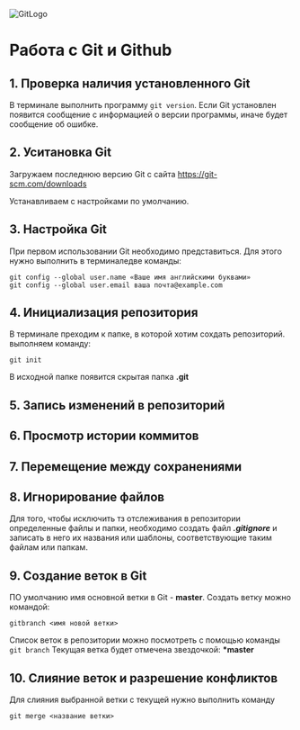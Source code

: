 ![GitLogo](Git-Logo-1788C.png)
# Работа с Git и Github
## 1. Проверка наличия установленного Git
В терминале выполнить программу `git version`.
Eсли Git установлен появится сообщение с информацией о версии программы, иначе будет сообщение об ошибке.
## 2. Уситановка Git
Загружаем последнюю версию Git с сайта https://git-scm.com/downloads

Устанавливаем с настройками по умолчанию.

## 3. Настройка Git
При первом использовании Git необходимо представиться. Для этого нужно выполнить в терминаледве команды:
```
git config --global user.name «Ваше имя английскими буквами»
git config --global user.email ваша почта@example.com
```
## 4. Инициализация репозитория
В терминале преходим к папке, в которой хотим сохдать репозиторий.
выполняем команду:
```
git init
```
В исходной папке появится скрытая папка **.git**

## 5. Запись изменений в репозиторий
## 6. Просмотр истории коммитов
## 7. Перемещение между сохранениями

## 8. Игнорирование файлов
Для того, чтобы исключить тз отслеживания в репозитории определенные файлы и папки, необходимо создать файл ***.gitignore*** и записать в него их названия или шаблоны, соответствующие таким файлам или папкам.

## 9. Создание веток в Git
ПО умолчанию имя основной ветки в Git - **master**.
Создать ветку можно командой:
```
gitbranch <имя новой ветки>
```
Список веток в репозитории можно посмотреть с помощью команды `git branch`
Текущая ветка будет отмечена звездочкой: __*master__

## 10. Слияние веток и разрешение конфликтов
Для слияния выбранной ветки с текущей нужно выполнить команду
```
git merge <название ветки>
```